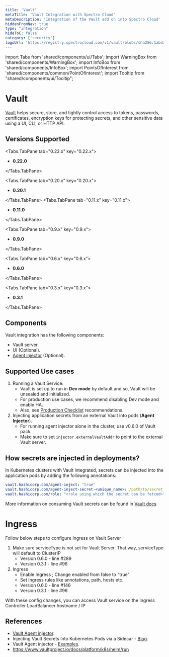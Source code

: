 ```yaml
---
title: 'Vault'
metaTitle: 'Vault Integration with Spectro Cloud'
metaDescription: 'Integration of the Vault add on into Spectro Cloud'
hiddenFromNav: true
type: "integration"
hideToC: false
category: ['security']
logoUrl: 'https://registry.spectrocloud.com/v1/vault/blobs/sha256:1abda0173be1fd4ddfeccd2ff15089edd38a25e433ad7bb562a770d92992c7af?type=image/png'
---
```


import Tabs from 'shared/components/ui/Tabs';
import WarningBox from 'shared/components/WarningBox';
import InfoBox from 'shared/components/InfoBox';
import PointsOfInterest from 'shared/components/common/PointOfInterest';
import Tooltip from "shared/components/ui/Tooltip";


# Vault

[Vault](https://www.vaultproject.io/) helps secure, store, and tightly control access to tokens, passwords, certificates, encryption keys for protecting secrets, and other sensitive data using a UI, CLI, or HTTP API.

## Versions Supported

<Tabs>

<Tabs.TabPane tab="0.22.x" key="0.22.x">

* **0.22.0**

</Tabs.TabPane>

<Tabs.TabPane tab="0.20.x" key="0.20.x">

* **0.20.1**

</Tabs.TabPane>
<Tabs.TabPane tab="0.11.x" key="0.11.x">

* **0.11.0**

</Tabs.TabPane>

<Tabs.TabPane tab="0.9.x" key="0.9.x">

  * **0.9.0**

</Tabs.TabPane>


<Tabs.TabPane tab="0.6.x" key="0.6.x">

* **0.6.0**

</Tabs.TabPane>

<Tabs.TabPane tab="0.3.x" key="0.3.x">

* **0.3.1**

</Tabs.TabPane>
</Tabs>


## Components

Vault integration has the following components:

* Vault server.
* UI (Optional).
* [Agent injector](https://www.vaultproject.io/docs/platform/k8s/injector/) (Optional).



## Supported Use cases

1. Running a Vault Service:
    * Vault is set up to run in **Dev mode** by default and so, Vault will be unsealed and initialized.
    * For production use cases, we recommend disabling Dev mode and enable HA.
    * Also, see [Production Checklist](https://www.vaultproject.io/docs/platform/k8s/helm/run#architecture) recommendations.
1. Injecting application secrets from an external Vault into pods (**Agent Injector**).
    * For running agent injector alone in the cluster, use v0.6.0 of Vault pack.
    * Make sure to set `injector.externalVaultAddr` to point to the external Vault server.

## How secrets are injected in deployments?

In Kubernetes clusters with Vault integrated, secrets can be injected into the application pods by adding the following annotations:

```yaml
vault.hashicorp.com/agent-inject: "true"
vault.hashicorp.com/agent-inject-secret-<unique_name>: /path/to/secret
vault.hashicorp.com/role: "<role using which the secret can be fetced>"
```

More information on consuming Vault secrets can be found in [Vault docs](https://www.vaultproject.io/docs/platform/k8s/injector)

# Ingress

Follow below steps to configure Ingress on Vault Server

1. Make sure serviceType is not set for Vault Server. That way, serviceType will default to ClusterIP
   * Version 0.6.0 - line #289
   * Version 0.3.1 - line #96
2. Ingress
   * Enable Ingress ; Change enabled from false to "true"
   * Set Ingress rules like annotations, path, hosts etc.
   * Version 0.6.0 - line #146
   * Version 0.3.1 - line #96

With these config changes, you can access Vault service on the Ingress Controller LoadBalancer hostname / IP

## References

* [Vault Agent injector](https://www.vaultproject.io/docs/platform/k8s/injector/).
* Injecting Vault Secrets Into Kubernetes Pods via a Sidecar - [Blog](https://www.hashicorp.com/blog/injecting-vault-secrets-into-kubernetes-pods-via-a-sidecar/).
* Vault Agent injector - [Examples](https://www.vaultproject.io/docs/platform/k8s/injector/examples/).
* https://www.vaultproject.io/docs/platform/k8s/helm/run
